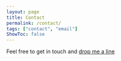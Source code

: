 ```yaml
---
layout: page
title: Contact
permalink: /contact/
tags: ["contact", "email"]
ShowToc: false
---
```


Feel free to get in touch and [drop me a line](mailto:carlobloks@me.com)

